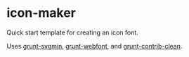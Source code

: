 # icon-maker
Quick start template for creating an icon font.

Uses [grunt-svgmin](https://github.com/sindresorhus/grunt-svgmin), [grunt-webfont](https://github.com/sapegin/grunt-webfont), and [grunt-contrib-clean](https://github.com/gruntjs/grunt-contrib-clean).
